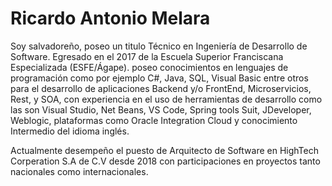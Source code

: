 # Ricardo Antonio Melara

Soy salvadoreño, poseo un titulo Técnico en Ingeniería de Desarrollo de Software. Egresado en el 2017 de la Escuela Superior Franciscana Especializada (ESFE/Ágape). poseo conocimientos en lenguajes de programación como por ejemplo C#, Java, SQL, Visual Basic entre otros para el desarrollo de aplicaciones Backend y/o FrontEnd, Microservicios, Rest, y SOA, con experiencia en el uso de herramientas de desarrollo como las son Visual Studio, Net Beans, VS Code, Spring tools Suit, JDeveloper, Weblogic, plataformas como Oracle Integration Cloud y conocimiento Intermedio del idioma inglés.

Actualmente desempeño el puesto de Arquitecto de Software en HighTech Corperation S.A de C.V desde 2018 con participaciones en proyectos tanto nacionales como internacionales.
